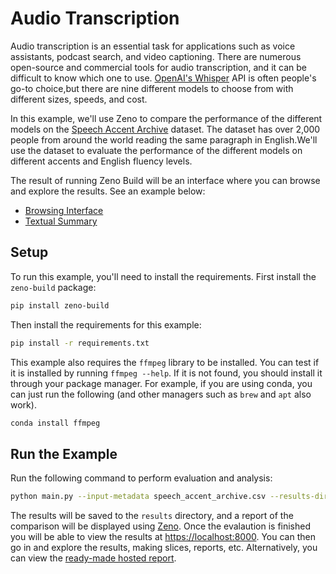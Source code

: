 # Audio Transcription

Audio transcription is an essential task for applications such as voice assistants,
podcast search, and video captioning. There are numerous open-source and commercial
tools for audio transcription, and it can be difficult to know which one to use.
[OpenAI's Whisper](https://github.com/openai/whisper) API is often people's
go-to choice,but there are nine different models to choose from with different
sizes, speeds, and cost.

In this example, we'll use Zeno to compare the performance of the different
models on the [Speech Accent Archive](https://accent.gmu.edu/) dataset.
The dataset has over 2,000 people from around the world reading the same
paragraph in English.We'll use the dataset to evaluate the performance of
the different models on different accents and English fluency levels.

The result of running Zeno Build will be an interface where you
can browse and explore the results. See an example below:

- [Browsing Interface](https://zeno-ml-transcription-report.hf.space)
- [Textual Summary](report/)

## Setup

To run this example, you'll need to install the requirements.
First install the `zeno-build` package:

```bash
pip install zeno-build
```

Then install the requirements for this example:

```bash
pip install -r requirements.txt
```

This example also requires the `ffmpeg` library to be installed. You can test
if it is installed by running `ffmpeg --help`. If it is not found, you should
install it through your package manager. For example, if you are using conda,
you can just run the following (and other managers such as `brew` and `apt` also
work).

```bash
conda install ffmpeg
```

## Run the Example

Run the following command to perform evaluation and analysis:

```bash
python main.py --input-metadata speech_accent_archive.csv --results-dir results
```

The results will be saved to the `results` directory, and a report of the
comparison will be displayed using [Zeno](https://zenoml.com/).
Once the evalaution is finished you will be able to view the results at
[https://localhost:8000](https://localhost:8000).
You can then go in and explore the results, making slices, reports, etc.
Alternatively, you can view the
[ready-made hosted report](https://zeno-ml-transcription-report.hf.space).
